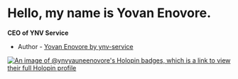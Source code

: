 # Hello, my name is Yovan Enovore.
**CEO of YNV Service**

- Author - [Yovan Enovore by ynv-service](https://github.com/ynv-service)

[![An image of @ynvyauneenovore's Holopin badges, which is a link to view their full Holopin profile](https://holopin.me/ynvyauneenovore)](https://holopin.io/@ynvyauneenovore)
